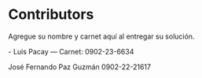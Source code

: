 # Contributors

Agregue su nombre y carnet aquí al entregar su solución.

\- Luis Pacay — Carnet: 0902-23-6634

José Fernando Paz Guzmán 0902-22-21617


